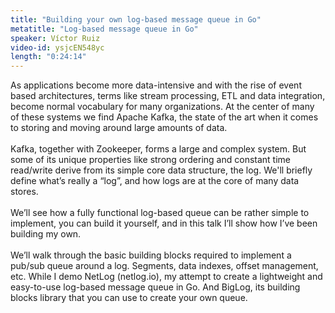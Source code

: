 ```yaml
---
title: "Building your own log-based message queue in Go"
metatitle: "Log-based message queue in Go"
speaker: Víctor Ruiz
video-id: ysjcEN548yc
length: "0:24:14"
---
```

As applications become more data-intensive and with the rise of event based architectures, terms like stream processing, ETL and data integration, become normal vocabulary for many organizations. At the center of many of these systems we find Apache Kafka, the state of the art when it comes to storing and moving around large amounts of data.<br><br>Kafka, together with Zookeeper, forms a large and complex system. But some of its unique properties like strong ordering and constant time read/write derive from its simple core data structure, the log. We'll briefly define what’s really a “log”, and how logs are at the core of many data stores.<br><br>We’ll see how a fully functional log-based queue can be rather simple to implement, you can build it yourself, and in this talk I’ll show how I’ve been building my own.<br><br>We’ll walk through the basic building blocks required to implement a pub/sub queue around a log. Segments, data indexes, offset management, etc. While I demo NetLog (netlog.io), my attempt to create a lightweight and easy-to-use log-based message queue in Go. And BigLog, its building blocks library that you can use to create your own queue.